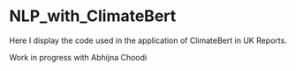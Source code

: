 # NLP_with_ClimateBert

Here I display the code used in the application of ClimateBert in UK Reports.

Work in progress with Abhijna Choodi
